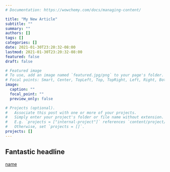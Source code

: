 ```yaml
---
# Documentation: https://wowchemy.com/docs/managing-content/

title: "My New Article"
subtitle: ""
summary: ""
authors: []
tags: []
categories: []
date: 2021-01-30T23:20:32-08:00
lastmod: 2021-01-30T23:20:32-08:00
featured: false
draft: false

# Featured image
# To use, add an image named `featured.jpg/png` to your page's folder.
# Focal points: Smart, Center, TopLeft, Top, TopRight, Left, Right, BottomLeft, Bottom, BottomRight.
image:
  caption: ""
  focal_point: ""
  preview_only: false

# Projects (optional).
#   Associate this post with one or more of your projects.
#   Simply enter your project's folder or file name without extension.
#   E.g. `projects = ["internal-project"]` references `content/project/deep-learning/index.md`.
#   Otherwise, set `projects = []`.
projects: []
---
```


## Fantastic headline

[name](./images/file.jpg)